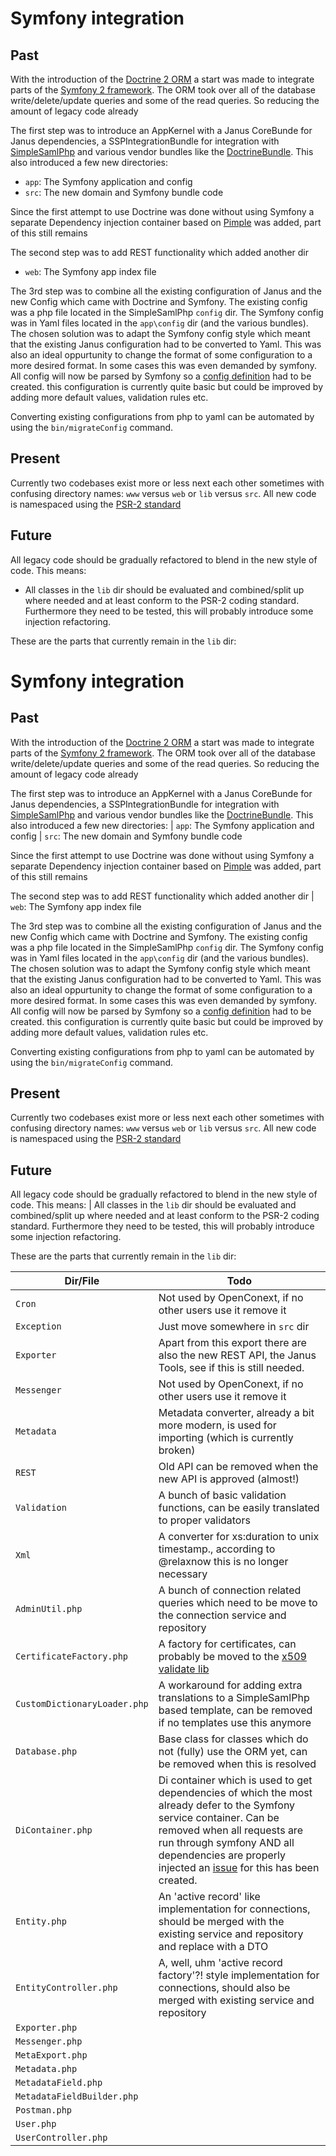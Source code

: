 # Symfony integration

## Past

With the introduction of the [Doctrine 2 ORM](http://www.doctrine-project.org/) a start was made to integrate parts of the [Symfony 2 framework](http://symfony.com/). The ORM took over all of the database write/delete/update queries and some of the read queries. So reducing the amount of legacy code already

The first step was to introduce an AppKernel with a Janus CoreBunde for Janus dependencies, a SSPIntegrationBundle for integration with [SimpleSamlPhp](https://simplesamlphp.org/) and various vendor bundles like the [DoctrineBundle](https://github.com/doctrine/DoctrineBundle). This also introduced a few new directories:
- `app`: The Symfony application and config
- `src`: The new domain and Symfony bundle code

Since the first attempt to use Doctrine was done without using Symfony a separate Dependency injection container based on [Pimple](http://pimple.sensiolabs.org/) was added, part of this still remains

The second step was to add REST functionality which added another dir
- `web`: The Symfony app index file

The 3rd step was to combine all the existing configuration of Janus and the new Config which came with Doctrine and Symfony. The existing config was a php file located in the SimpleSamlPhp `config` dir. The Symfony config was in Yaml files located in the `app\config` dir (and the various bundles).
The chosen solution was to adapt the Symfony config style which meant that the existing Janus configuration had to be converted to Yaml. This was also an ideal oppurtunity to change the format of some configuration to a more desired format. In some cases this was even demanded by symfony. All config will now be parsed by Symfony so a [config definition](https://github.com/janus-ssp/janus/blob/develop/src/Janus/ServiceRegistry/Bundle/CoreBundle/DependencyInjection/Configuration.php) had to be created. this configuration is currently quite basic but could be improved by adding more default values, validation rules etc.

Converting existing configurations from php to yaml can be automated by using the `bin/migrateConfig` command.

## Present

Currently two codebases exist more or less next each other sometimes with confusing directory names: `www` versus `web` or `lib` versus `src`. All new code is namespaced using the [PSR-2 standard](https://github.com/php-fig/fig-standards/blob/master/accepted/PSR-2-coding-style-guide.md)


## Future

All legacy code should be gradually refactored to blend in the new style of code. This means:
- All classes in the `lib` dir should be evaluated and combined/split up where needed and at least conform to the PSR-2 coding standard. Furthermore they need to be tested, this will probably introduce some injection refactoring.


These are the parts that currently remain in the `lib` dir:

# Symfony integration

## Past

With the introduction of the [Doctrine 2 ORM](http://www.doctrine-project.org/) a start was made to integrate parts of the [Symfony 2 framework](http://symfony.com/). The ORM took over all of the database write/delete/update queries and some of the read queries. So reducing the amount of legacy code already

The first step was to introduce an AppKernel with a Janus CoreBunde for Janus dependencies, a SSPIntegrationBundle for integration with [SimpleSamlPhp](https://simplesamlphp.org/) and various vendor bundles like the [DoctrineBundle](https://github.com/doctrine/DoctrineBundle). This also introduced a few new directories:
| `app`: The Symfony application and config
| `src`: The new domain and Symfony bundle code

Since the first attempt to use Doctrine was done without using Symfony a separate Dependency injection container based on [Pimple](http://pimple.sensiolabs.org/) was added, part of this still remains

The second step was to add REST functionality which added another dir
| `web`: The Symfony app index file

The 3rd step was to combine all the existing configuration of Janus and the new Config which came with Doctrine and Symfony. The existing config was a php file located in the SimpleSamlPhp `config` dir. The Symfony config was in Yaml files located in the `app\config` dir (and the various bundles).
The chosen solution was to adapt the Symfony config style which meant that the existing Janus configuration had to be converted to Yaml. This was also an ideal oppurtunity to change the format of some configuration to a more desired format. In some cases this was even demanded by symfony. All config will now be parsed by Symfony so a [config definition](https://github.com/janus-ssp/janus/blob/develop/src/Janus/ServiceRegistry/Bundle/CoreBundle/DependencyInjection/Configuration.php) had to be created. this configuration is currently quite basic but could be improved by adding more default values, validation rules etc.

Converting existing configurations from php to yaml can be automated by using the `bin/migrateConfig` command.

## Present

Currently two codebases exist more or less next each other sometimes with confusing directory names: `www` versus `web` or `lib` versus `src`. All new code is namespaced using the [PSR-2 standard](https://github.com/php-fig/fig-standards/blob/master/accepted/PSR-2-coding-style-guide.md)


## Future

All legacy code should be gradually refactored to blend in the new style of code. This means:
| All classes in the `lib` dir should be evaluated and combined/split up where needed and at least conform to the PSR-2 coding standard. Furthermore they need to be tested, this will probably introduce some injection refactoring.


These are the parts that currently remain in the `lib` dir:

| Dir/File | Todo|
|----------|-----|
| `Cron` | Not used by OpenConext, if no other users use it remove it | 
| `Exception` | Just move somewhere in `src` dir |
| `Exporter` | Apart from this export there are also the new REST API, the Janus Tools, see if this is still needed. |
| `Messenger` | Not used by OpenConext, if no other users use it remove it | 
| `Metadata` | Metadata converter, already a bit more modern, is used for importing (which is currently broken) |
| `REST` | Old API can be removed when the new API is approved (almost!) |
| `Validation` | A bunch of basic validation functions, can be easily translated to proper validators |
| `Xml` | A converter for xs:duration to unix timestamp., according to @relaxnow this is no longer necessary |
| `AdminUtil.php` | A bunch of connection related queries which need to be move to the connection service and repository |
| `CertificateFactory.php` | A factory for certificates, can probably be moved to the [x509 validate lib](https://github.com/janus-ssp/php-x509-validate)|
| `CustomDictionaryLoader.php` | A workaround for adding extra translations to a SimpleSamlPhp based template, can be removed if no templates use this anymore |
| `Database.php` | Base class for classes which do not (fully) use the ORM yet, can be removed when this is resolved |
| `DiContainer.php` | Di container which is used to get dependencies of which the most already defer to the Symfony service container. Can be removed when all requests are run through symfony AND all dependencies are properly injected an [issue](https://github.com/janus-ssp/janus/issues/453) for this has been created. |
| `Entity.php` | An 'active record' like implementation for connections, should be merged with the existing service and repository and replace with a DTO|
| `EntityController.php` | A, well, uhm 'active record factory'?! style implementation for connections, should also be merged with existing service and repository |
| `Exporter.php` | |
| `Messenger.php` | |
| `MetaExport.php` | |
| `Metadata.php` | |
| `MetadataField.php` | |
| `MetadataFieldBuilder.php` | |
| `Postman.php` | |
| `User.php` | |
| `UserController.php` | |
 





 




